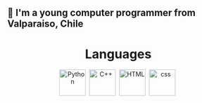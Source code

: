 
## 🧨 I'm a young computer programmer from Valparaiso, Chile

</div>
<h1 align="center">Languages</h1>
<div align="center">
        <img src="https://raw.githubusercontent.com/rahulbanerjee26/githubProfileReadmeGenerator/main/icons/python.svg"
             title="Python" alt="Python"
             width="60" height="60"/></a>&nbsp;
        <img src="https://raw.githubusercontent.com/rahulbanerjee26/githubProfileReadmeGenerator/main/icons/cpp.svg"
             title="C++" alt="C++"
             width="60" height="60"/></a>&nbsp;       
        <img src="https://raw.githubusercontent.com/rahulbanerjee26/githubProfileReadmeGenerator/main/icons/html.svg"
             title="HTML" alt="HTML"
             width="60" height="60"/></a>&nbsp;
        <img src="https://raw.githubusercontent.com/rahulbanerjee26/githubProfileReadmeGenerator/main/icons/css.svg"
             title="css" alt="css"
             width="60" height="60"/></a>&nbsp;
        <br>
        <img src="https://komarev.com/ghpvc/?username=tusso1337&style=flat-square&color=blue" alt=""/>
</div>

</div>
